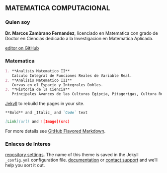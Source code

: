 ## MATEMATICA COMPUTACIONAL

### Quien soy
**Dr. Marcos Zambrano Fernandez**, licenciado en Matematica con grado
de Doctor en Ciencias dedicado a la Investigacion en Matematica Aplicada.

[editor on GitHub](https://github.com/mzambrano77/Main/edit/master/index.md)
### Matematica
```markdown
1. **Analisis Matematico II**
   Calculo Integral de Funciones Reales de Variable Real.
2. **Analisis Matematico III**
   Curvas en el Espacio y Integrales Dobles.
3. **Historia de la Ciencia**
   Principales Avances de las Culturas Egipcia, Pitagorigas, Cultura Romana, Cultura Nazca.
```
[Jekyll](https://jekyllrb.com/) to rebuild the pages in your site.

```markdown
**Bold** and _Italic_ and `Code` text

[Link](url) and ![Image](src)
```

For more details see [GitHub Flavored Markdown](https://guides.github.com/features/mastering-markdown/).

### Enlaces de Interes
[repository settings](https://github.com/mzambrano77/Main/settings). The name of this theme is saved in the Jekyll `_config.yml` configuration file.
[documentation](https://help.github.com/categories/github-pages-basics/) or [contact support](https://github.com/contact) and we’ll help you sort it out.
